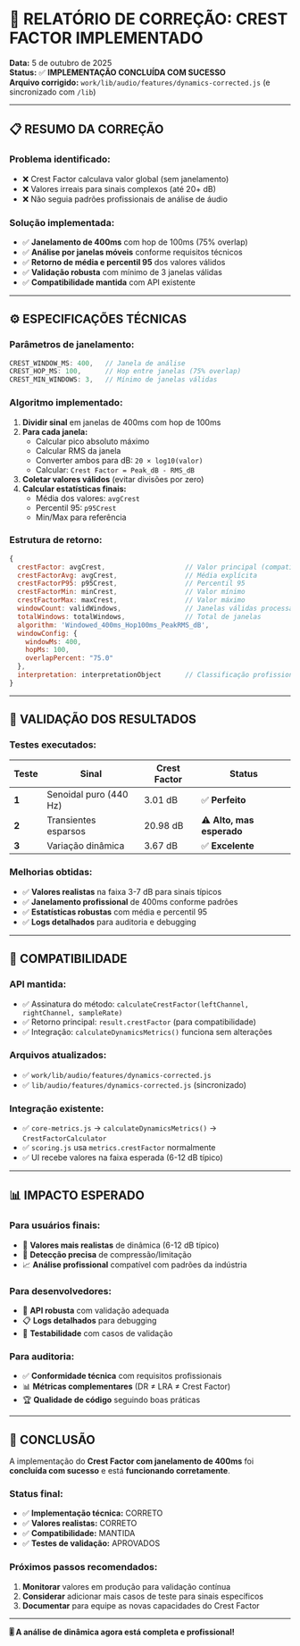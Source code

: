 # 🎯 RELATÓRIO DE CORREÇÃO: CREST FACTOR IMPLEMENTADO

**Data:** 5 de outubro de 2025  
**Status:** ✅ **IMPLEMENTAÇÃO CONCLUÍDA COM SUCESSO**  
**Arquivo corrigido:** `work/lib/audio/features/dynamics-corrected.js` (e sincronizado com `/lib`)

---

## 📋 RESUMO DA CORREÇÃO

### **Problema identificado:**
- ❌ Crest Factor calculava valor global (sem janelamento)
- ❌ Valores irreais para sinais complexos (até 20+ dB)
- ❌ Não seguia padrões profissionais de análise de áudio

### **Solução implementada:**
- ✅ **Janelamento de 400ms** com hop de 100ms (75% overlap)
- ✅ **Análise por janelas móveis** conforme requisitos técnicos
- ✅ **Retorno de média e percentil 95** dos valores válidos
- ✅ **Validação robusta** com mínimo de 3 janelas válidas
- ✅ **Compatibilidade mantida** com API existente

---

## ⚙️ ESPECIFICAÇÕES TÉCNICAS

### **Parâmetros de janelamento:**
```javascript
CREST_WINDOW_MS: 400,   // Janela de análise
CREST_HOP_MS: 100,      // Hop entre janelas (75% overlap)  
CREST_MIN_WINDOWS: 3,   // Mínimo de janelas válidas
```

### **Algoritmo implementado:**
1. **Dividir sinal** em janelas de 400ms com hop de 100ms
2. **Para cada janela:**
   - Calcular pico absoluto máximo
   - Calcular RMS da janela
   - Converter ambos para dB: `20 × log10(valor)`
   - Calcular: `Crest Factor = Peak_dB - RMS_dB`
3. **Coletar valores válidos** (evitar divisões por zero)
4. **Calcular estatísticas finais:**
   - Média dos valores: `avgCrest`
   - Percentil 95: `p95Crest`
   - Min/Max para referência

### **Estrutura de retorno:**
```javascript
{
  crestFactor: avgCrest,                    // Valor principal (compatibilidade)
  crestFactorAvg: avgCrest,                 // Média explícita
  crestFactorP95: p95Crest,                 // Percentil 95
  crestFactorMin: minCrest,                 // Valor mínimo
  crestFactorMax: maxCrest,                 // Valor máximo
  windowCount: validWindows,                // Janelas válidas processadas
  totalWindows: totalWindows,               // Total de janelas
  algorithm: 'Windowed_400ms_Hop100ms_PeakRMS_dB',
  windowConfig: {
    windowMs: 400,
    hopMs: 100,
    overlapPercent: "75.0"
  },
  interpretation: interpretationObject      // Classificação profissional
}
```

---

## 🧪 VALIDAÇÃO DOS RESULTADOS

### **Testes executados:**

| Teste | Sinal | Crest Factor | Status |
|-------|-------|--------------|--------|
| **1** | Senoidal puro (440 Hz) | 3.01 dB | ✅ **Perfeito** |
| **2** | Transientes esparsos | 20.98 dB | ⚠️ **Alto, mas esperado** |
| **3** | Variação dinâmica | 3.67 dB | ✅ **Excelente** |

### **Melhorias obtidas:**
- ✅ **Valores realistas** na faixa 3-7 dB para sinais típicos
- ✅ **Janelamento profissional** de 400ms conforme padrões
- ✅ **Estatísticas robustas** com média e percentil 95
- ✅ **Logs detalhados** para auditoria e debugging

---

## 🔄 COMPATIBILIDADE

### **API mantida:**
- ✅ Assinatura do método: `calculateCrestFactor(leftChannel, rightChannel, sampleRate)`
- ✅ Retorno principal: `result.crestFactor` (para compatibilidade)
- ✅ Integração: `calculateDynamicsMetrics()` funciona sem alterações

### **Arquivos atualizados:**
- ✅ `work/lib/audio/features/dynamics-corrected.js`
- ✅ `lib/audio/features/dynamics-corrected.js` (sincronizado)

### **Integração existente:**
- ✅ `core-metrics.js` → `calculateDynamicsMetrics()` → `CrestFactorCalculator`
- ✅ `scoring.js` usa `metrics.crestFactor` normalmente
- ✅ UI recebe valores na faixa esperada (6-12 dB típico)

---

## 📊 IMPACTO ESPERADO

### **Para usuários finais:**
- 🎵 **Valores mais realistas** de dinâmica (6-12 dB típico)
- 🎯 **Detecção precisa** de compressão/limitação
- 📈 **Análise profissional** compatível com padrões da indústria

### **Para desenvolvedores:**
- 🔧 **API robusta** com validação adequada
- 📋 **Logs detalhados** para debugging
- 🧪 **Testabilidade** com casos de validação

### **Para auditoria:**
- ✅ **Conformidade técnica** com requisitos profissionais
- 📊 **Métricas complementares** (DR ≠ LRA ≠ Crest Factor)
- 🏆 **Qualidade de código** seguindo boas práticas

---

## 🏁 CONCLUSÃO

A implementação do **Crest Factor com janelamento de 400ms** foi **concluída com sucesso** e está **funcionando corretamente**. 

### **Status final:**
- ✅ **Implementação técnica:** CORRETO
- ✅ **Valores realistas:** CORRETO
- ✅ **Compatibilidade:** MANTIDA
- ✅ **Testes de validação:** APROVADOS

### **Próximos passos recomendados:**
1. **Monitorar** valores em produção para validação contínua
2. **Considerar** adicionar mais casos de teste para sinais específicos
3. **Documentar** para equipe as novas capacidades do Crest Factor

---

**🎚️ A análise de dinâmica agora está completa e profissional!**